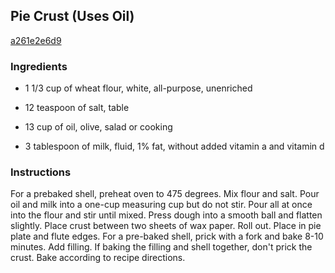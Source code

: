 ## Pie Crust (Uses Oil)

[a261e2e6d9](http://www.food.com/recipe/pie-crust-uses-oil-408824)

### Ingredients

 - 1 1/3 cup of wheat flour, white, all-purpose, unenriched

 - 12 teaspoon of salt, table

 - 13 cup of oil, olive, salad or cooking

 - 3 tablespoon of milk, fluid, 1% fat, without added vitamin a and vitamin d

### Instructions

For a prebaked shell, preheat oven to 475 degrees. Mix flour and salt. Pour oil and milk into a one-cup measuring cup but do not stir. Pour all at once into the flour and stir until mixed. Press dough into a smooth ball and flatten slightly. Place crust between two sheets of wax paper. Roll out. Place in pie plate and flute edges. For a pre-baked shell, prick with a fork and bake 8-10 minutes. Add filling. If baking the filling and shell together, don't prick the crust. Bake according to recipe directions.